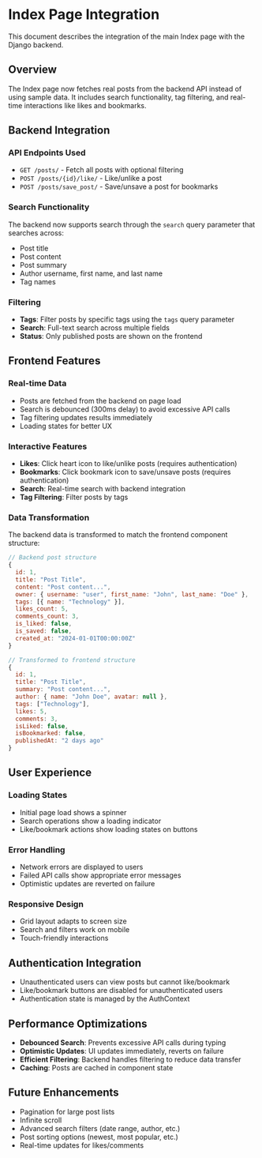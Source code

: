 # Index Page Integration

This document describes the integration of the main Index page with the Django backend.

## Overview

The Index page now fetches real posts from the backend API instead of using sample data. It includes search functionality, tag filtering, and real-time interactions like likes and bookmarks.

## Backend Integration

### API Endpoints Used

- `GET /posts/` - Fetch all posts with optional filtering
- `POST /posts/{id}/like/` - Like/unlike a post
- `POST /posts/save_post/` - Save/unsave a post for bookmarks

### Search Functionality

The backend now supports search through the `search` query parameter that searches across:
- Post title
- Post content
- Post summary
- Author username, first name, and last name
- Tag names

### Filtering

- **Tags**: Filter posts by specific tags using the `tags` query parameter
- **Search**: Full-text search across multiple fields
- **Status**: Only published posts are shown on the frontend

## Frontend Features

### Real-time Data

- Posts are fetched from the backend on page load
- Search is debounced (300ms delay) to avoid excessive API calls
- Tag filtering updates results immediately
- Loading states for better UX

### Interactive Features

- **Likes**: Click heart icon to like/unlike posts (requires authentication)
- **Bookmarks**: Click bookmark icon to save/unsave posts (requires authentication)
- **Search**: Real-time search with backend integration
- **Tag Filtering**: Filter posts by tags

### Data Transformation

The backend data is transformed to match the frontend component structure:

```javascript
// Backend post structure
{
  id: 1,
  title: "Post Title",
  content: "Post content...",
  owner: { username: "user", first_name: "John", last_name: "Doe" },
  tags: [{ name: "Technology" }],
  likes_count: 5,
  comments_count: 3,
  is_liked: false,
  is_saved: false,
  created_at: "2024-01-01T00:00:00Z"
}

// Transformed to frontend structure
{
  id: 1,
  title: "Post Title",
  summary: "Post content...",
  author: { name: "John Doe", avatar: null },
  tags: ["Technology"],
  likes: 5,
  comments: 3,
  isLiked: false,
  isBookmarked: false,
  publishedAt: "2 days ago"
}
```

## User Experience

### Loading States

- Initial page load shows a spinner
- Search operations show a loading indicator
- Like/bookmark actions show loading states on buttons

### Error Handling

- Network errors are displayed to users
- Failed API calls show appropriate error messages
- Optimistic updates are reverted on failure

### Responsive Design

- Grid layout adapts to screen size
- Search and filters work on mobile
- Touch-friendly interactions

## Authentication Integration

- Unauthenticated users can view posts but cannot like/bookmark
- Like/bookmark buttons are disabled for unauthenticated users
- Authentication state is managed by the AuthContext

## Performance Optimizations

- **Debounced Search**: Prevents excessive API calls during typing
- **Optimistic Updates**: UI updates immediately, reverts on failure
- **Efficient Filtering**: Backend handles filtering to reduce data transfer
- **Caching**: Posts are cached in component state

## Future Enhancements

- Pagination for large post lists
- Infinite scroll
- Advanced search filters (date range, author, etc.)
- Post sorting options (newest, most popular, etc.)
- Real-time updates for likes/comments
